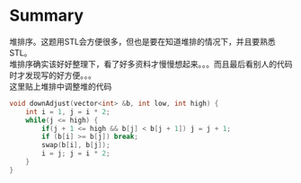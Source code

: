 # Summary
堆排序。这题用STL会方便很多，但也是要在知道堆排的情况下，并且要熟悉STL。  
堆排序确实该好好整理下，看了好多资料才慢慢想起来。。。而且最后看别人的代码时才发现写的好方便。。。  
这里贴上堆排中调整堆的代码  

```c++
void downAdjust(vector<int> &b, int low, int high) {
    int i = 1, j = i * 2;
    while(j <= high) {
        if(j + 1 <= high && b[j] < b[j + 1]) j = j + 1;
        if (b[i] >= b[j]) break;
        swap(b[i], b[j]);
        i = j; j = i * 2;
    }
}
```
